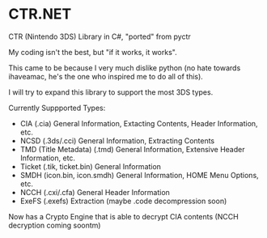 # CTR.NET

CTR (Nintendo 3DS) Library in C#, "ported" from pyctr

My coding isn't the best, but "if it works, it works".

This came to be because I very much dislike python (no hate towards ihaveamac, he's the one who inspired me to do all of this).

I will try to expand this library to support the most 3DS types.

Currently Suppported Types:

- CIA (.cia) General Information, Extacting Contents, Header Information, etc.
- NCSD (.3ds/.cci) General Information, Extracting Contents
- TMD (Title Metadata) (.tmd) General Information, Extensive Header Information, etc.
- Ticket (.tik, ticket.bin) General Information
- SMDH (icon.bin, icon.smdh) General Information, HOME Menu Options, etc.
- NCCH (.cxi/.cfa) General Header Information
- ExeFS (.exefs) Extraction (maybe .code decompression soon)

Now has a Crypto Engine that is able to decrypt CIA contents (NCCH decryption coming soontm)
